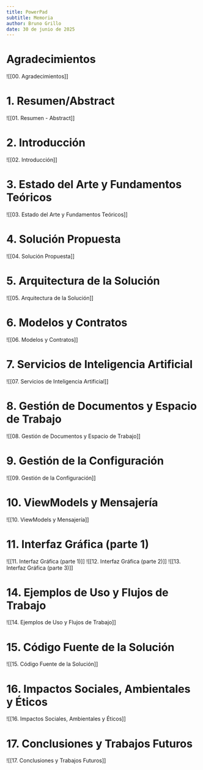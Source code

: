 ```yaml
---
title: PowerPad
subtitle: Memoria
author: Bruno Grillo
date: 30 de junio de 2025
---
```

# Agradecimientos
![[00. Agradecimientos]]

# 1. Resumen/Abstract
![[01. Resumen - Abstract]]

# 2. Introducción
![[02. Introducción]]

# 3. Estado del Arte y Fundamentos Teóricos
![[03. Estado del Arte y Fundamentos Teóricos]]

# 4. Solución Propuesta
![[04. Solución Propuesta]]

# 5. Arquitectura de la Solución
![[05. Arquitectura de la Solución]]

# 6. Modelos y Contratos
![[06. Modelos y Contratos]]

# 7. Servicios de Inteligencia Artificial
![[07. Servicios de Inteligencia Artificial]]

# 8. Gestión de Documentos y Espacio de Trabajo
![[08. Gestión de Documentos y Espacio de Trabajo]]

# 9. Gestión de la Configuración
![[09. Gestión de la Configuración]]

# 10. ViewModels y Mensajería
![[10. ViewModels y Mensajería]]

# 11. Interfaz Gráfica (parte 1)
![[11. Interfaz Gráfica (parte 1)]]
![[12. Interfaz Gráfica (parte 2)]]
![[13. Interfaz Gráfica (parte 3)]]

# 14. Ejemplos de Uso y Flujos de Trabajo
![[14. Ejemplos de Uso y Flujos de Trabajo]]

# 15. Código Fuente de la Solución
![[15. Código Fuente de la Solución]]

# 16. Impactos Sociales, Ambientales y Éticos
![[16. Impactos Sociales, Ambientales y Éticos]]

# 17. Conclusiones y Trabajos Futuros
![[17. Conclusiones y Trabajos Futuros]]